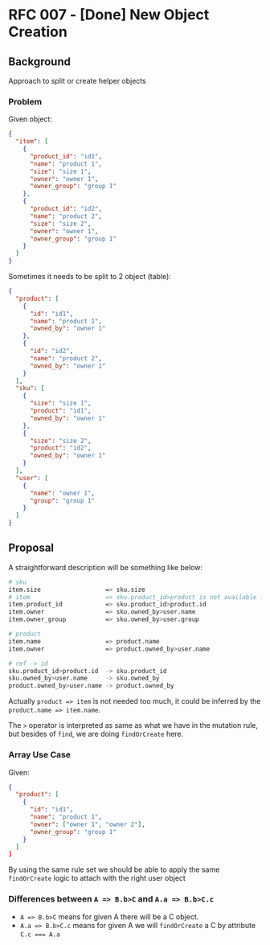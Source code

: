 # RFC 007 - [Done] New Object Creation

## Background

Approach to split or create helper objects

### Problem

Given object:

```json
{
  "item": [
    {
      "product_id": "id1",
      "name": "product 1",
      "size": "size 1",
      "owner": "owner 1",
      "owner_group": "group 1"
    },
    {
      "product_id": "id2",
      "name": "product 2",
      "size": "size 2",
      "owner": "owner 1",
      "owner_group": "group 1"
    }
  ]
}
```

Sometimes it needs to be split to 2 object (table):

```json
{
  "product": [
    {
      "id": "id1",
      "name": "product 1",
      "owned_by": "owner 1"
    },
    {
      "id": "id2",
      "name": "product 2",
      "owned_by": "owner 1"
    }
  ],
  "sku": [
    {
      "size": "size 1",
      "product": "id1",
      "owned_by": "owner 1"
    },
    {
      "size": "size 2",
      "product": "id2",
      "owned_by": "owner 1"
    }
  ],
  "user": [
    {
      "name": "owner 1",
      "group": "group 1"
    }
  ]
}
```

## Proposal

A straightforward description will be something like below:

```sh
# sku
item.size                  => sku.size
# item                     => sku.product_id>product is not available for this case even we supports it.
item.product_id            => sku.product_id>product.id
item.owner                 => sku.owned_by>user.name
item.owner_group           => sku.owned_by>user.group

# product
item.name                  => product.name
item.owner                 => product.owned_by>user.name

# ref -> id
sku.product_id>product.id  -> sku.product_id
sku.owned_by>user.name     -> sku.owned_by
product.owned_by>user.name -> product.owned_by
```

Actually `product => item` is not needed too much, it could be inferred by the `product.name => item.name`.

The `>` operator is interpreted as same as what we have in the mutation rule, but besides of `find`, we are doing `findOrCreate` here.

### Array Use Case

Given:

```json
{
  "product": [
    {
      "id": "id1",
      "name": "product 1",
      "owner": ["owner 1", "owner 2"],
      "owner_group": "group 1"
    }
  ]
]
```

By using the same rule set we should be able to apply the same `findOrCreate` logic to attach with the right user object

### Differences between `A => B.b>C` and `A.a => B.b>C.c`

- `A => B.b>C` means for given A there will be a C object.
- `A.a => B.b>C.c` means for given A we will `findOrCreate` a C by attribute `C.c === A.a`
